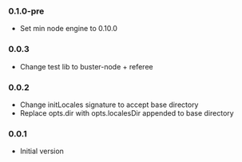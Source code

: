 ### 0.1.0-pre
* Set min node engine to 0.10.0

### 0.0.3
* Change test lib to buster-node + referee

### 0.0.2
* Change initLocales signature to accept base directory
* Replace opts.dir with opts.localesDir appended to base directory

### 0.0.1
* Initial version
